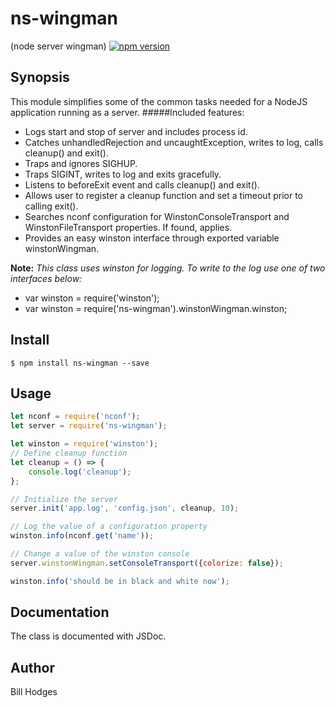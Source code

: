 # ns-wingman
(node server wingman) 
[![npm version](https://badge.fury.io/js/ns-wingman.svg)](https://badge.fury.io/js/ns-wingman)

## Synopsis
This module simplifies some of the common tasks needed for a NodeJS application running as a server.
#####Included features:
* Logs start and stop of server and includes process id.
* Catches unhandledRejection and uncaughtException, writes to log, calls cleanup() and exit().
* Traps and ignores SIGHUP.
* Traps SIGINT, writes to log and exits gracefully.
* Listens to beforeExit event and calls cleanup() and exit().
* Allows user to register a cleanup function and set a timeout prior to calling exit().
* Searches nconf configuration for WinstonConsoleTransport and WinstonFileTransport properties. If found, applies.
* Provides an easy winston interface through exported variable winstonWingman.

**Note:** *This class uses winston for logging.* 
*To write to the log use one of two interfaces below:*
* var winston = require('winston');
* var winston = require('ns-wingman').winstonWingman.winston;

## Install
```
$ npm install ns-wingman --save
```


## Usage
```javascript
let nconf = require('nconf');
let server = require('ns-wingman');

let winston = require('winston');
// Define cleanup function
let cleanup = () => {
    console.log('cleanup');
};

// Initialize the server
server.init('app.log', 'config.json', cleanup, 10);

// Log the value of a configuration property
winston.info(nconf.get('name'));

// Change a value of the winston console
server.winstonWingman.setConsoleTransport({colorize: false});

winston.info('should be in black and white now');
```

## Documentation
The class is documented with JSDoc. 

## Author
Bill Hodges  
